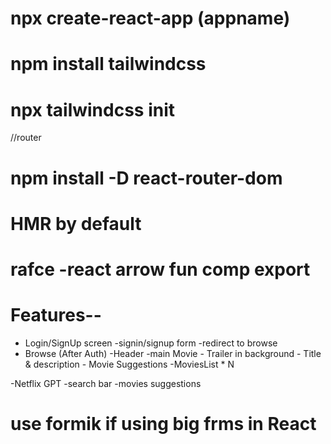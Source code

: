 
# npx create-react-app (appname)
# npm install tailwindcss
# npx tailwindcss init
//router
# npm install -D react-router-dom 

# HMR by default 
# rafce -react arrow fun comp export

# Features--
- Login/SignUp screen
   -signin/signup form
   -redirect to browse
- Browse (After Auth)
    -Header
    -main Movie
        - Trailer in background
        - Title & description
        - Movie Suggestions
                -MoviesList * N

-Netflix GPT
    -search bar
    -movies suggestions


# use formik if using big frms in React